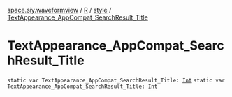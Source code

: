 [space.siy.waveformview](../../index.md) / [R](../index.md) / [style](index.md) / [TextAppearance_AppCompat_SearchResult_Title](./-text-appearance_-app-compat_-search-result_-title.md)

# TextAppearance_AppCompat_SearchResult_Title

`static var TextAppearance_AppCompat_SearchResult_Title: `[`Int`](https://kotlinlang.org/api/latest/jvm/stdlib/kotlin/-int/index.html)
`static var TextAppearance_AppCompat_SearchResult_Title: `[`Int`](https://kotlinlang.org/api/latest/jvm/stdlib/kotlin/-int/index.html)